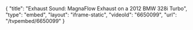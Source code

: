 {
    "title": "Exhaust Sound: MagnaFlow Exhaust on a 2012 BMW 328i Turbo",
    "type": "embed",
    "layout": "iframe-static",
    "videoId": "6650099",
    "url": "\/tvpembed\/6650099"
}